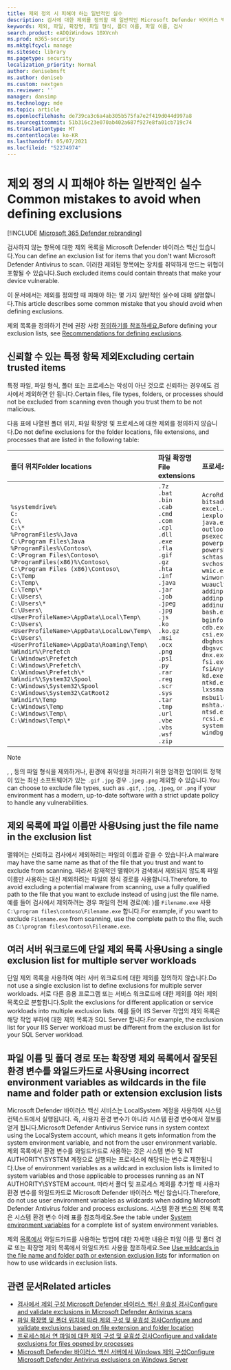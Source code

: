```yaml
---
title: 제외 정의 시 피해야 하는 일반적인 실수
description: 검사에 대한 제외를 정의할 때 일반적인 Microsoft Defender 바이러스 백신 방지합니다.
keywords: 제외, 파일, 확장명, 파일 형식, 폴더 이름, 파일 이름, 검사
search.product: eADQiWindows 10XVcnh
ms.prod: m365-security
ms.mktglfcycl: manage
ms.sitesec: library
ms.pagetype: security
localization_priority: Normal
author: denisebmsft
ms.author: deniseb
ms.custom: nextgen
ms.reviewer: ''
manager: dansimp
ms.technology: mde
ms.topic: article
ms.openlocfilehash: de739ca3c6a4ab305b575fa7e2f419d044d997a8
ms.sourcegitcommit: 51b316c23e070ab402a687f927e8fa01cb719c74
ms.translationtype: MT
ms.contentlocale: ko-KR
ms.lasthandoff: 05/07/2021
ms.locfileid: "52274974"
---
```

# <a name="common-mistakes-to-avoid-when-defining-exclusions"></a><span data-ttu-id="bc45a-104">제외 정의 시 피해야 하는 일반적인 실수</span><span class="sxs-lookup"><span data-stu-id="bc45a-104">Common mistakes to avoid when defining exclusions</span></span>

[!INCLUDE [Microsoft 365 Defender rebranding](../../includes/microsoft-defender.md)]

<span data-ttu-id="bc45a-105">검사하지 않는 항목에 대한 제외 목록을 Microsoft Defender 바이러스 백신 있습니다.</span><span class="sxs-lookup"><span data-stu-id="bc45a-105">You can define an exclusion list for items that you don't want Microsoft Defender Antivirus to scan.</span></span> <span data-ttu-id="bc45a-106">이러한 제외된 항목에는 장치를 취약하게 만드는 위협이 포함될 수 있습니다.</span><span class="sxs-lookup"><span data-stu-id="bc45a-106">Such excluded items could contain threats that make your device vulnerable.</span></span> 

<span data-ttu-id="bc45a-107">이 문서에서는 제외를 정의할 때 피해야 하는 몇 가지 일반적인 실수에 대해 설명합니다.</span><span class="sxs-lookup"><span data-stu-id="bc45a-107">This article describes some common mistake that you should avoid when defining exclusions.</span></span> 

<span data-ttu-id="bc45a-108">제외 목록을 정의하기 전에 권장 사항 [정의하기를 참조하세요.](configure-exclusions-microsoft-defender-antivirus.md#recommendations-for-defining-exclusions)</span><span class="sxs-lookup"><span data-stu-id="bc45a-108">Before defining your exclusion lists, see [Recommendations for defining exclusions](configure-exclusions-microsoft-defender-antivirus.md#recommendations-for-defining-exclusions).</span></span>

## <a name="excluding-certain-trusted-items"></a><span data-ttu-id="bc45a-109">신뢰할 수 있는 특정 항목 제외</span><span class="sxs-lookup"><span data-stu-id="bc45a-109">Excluding certain trusted items</span></span>

<span data-ttu-id="bc45a-110">특정 파일, 파일 형식, 폴더 또는 프로세스는 악성이 아닌 것으로 신뢰하는 경우에도 검사에서 제외하면 안 됩니다.</span><span class="sxs-lookup"><span data-stu-id="bc45a-110">Certain files, file types, folders, or processes should not be excluded from scanning even though you trust them to be not malicious.</span></span> 

<span data-ttu-id="bc45a-111">다음 표에 나열된 폴더 위치, 파일 확장명 및 프로세스에 대한 제외를 정의하지 않습니다.</span><span class="sxs-lookup"><span data-stu-id="bc45a-111">Do not define exclusions for the folder locations, file extensions, and processes that are listed in the following table:</span></span>

| <span data-ttu-id="bc45a-112">폴더 위치</span><span class="sxs-lookup"><span data-stu-id="bc45a-112">Folder locations</span></span> | <span data-ttu-id="bc45a-113">파일 확장명</span><span class="sxs-lookup"><span data-stu-id="bc45a-113">File extensions</span></span> | <span data-ttu-id="bc45a-114">프로세스</span><span class="sxs-lookup"><span data-stu-id="bc45a-114">Processes</span></span> |
|:--|:--|:--|
| `%systemdrive%` <br/> `C:`<br/> `C:\` <br/> `C:\*` <br/> `%ProgramFiles%\Java` <br/> `C:\Program Files\Java` <br/> `%ProgramFiles%\Contoso\` <br/> `C:\Program Files\Contoso\` <br/> `%ProgramFiles(x86)%\Contoso\` <br/> `C:\Program Files (x86)\Contoso\` <br/> `C:\Temp` <br/> `C:\Temp\` <br/> `C:\Temp\*` <br/> `C:\Users\` <br/> `C:\Users\*` <br/> `C:\Users\<UserProfileName>\AppData\Local\Temp\` <br/> `C:\Users\<UserProfileName>\AppData\LocalLow\Temp\` <br/> `C:\Users\<UserProfileName>\AppData\Roaming\Temp\` <br/> `%Windir%\Prefetch` <br/> `C:\Windows\Prefetch` <br/> `C:\Windows\Prefetch\` <br/> `C:\Windows\Prefetch\*` <br/> `%Windir%\System32\Spool` <br/> `C:\Windows\System32\Spool` <br/> `C:\Windows\System32\CatRoot2` <br/> `%Windir%\Temp` <br/> `C:\Windows\Temp` <br/> `C:\Windows\Temp\` <br/> `C:\Windows\Temp\*` | `.7z` <br/> `.bat` <br/> `.bin` <br/> `.cab` <br/> `.cmd` <br/> `.com` <br/> `.cpl` <br/> `.dll` <br/> `.exe` <br/> `.fla` <br/> `.gif` <br/> `.gz` <br/> `.hta` <br/> `.inf` <br/> `.java` <br/> `.jar` <br/> `.job` <br/> `.jpeg` <br/> `.jpg` <br/> `.js` <br/> `.ko` <br/> `.ko.gz` <br/> `.msi` <br/> `.ocx` <br/> `.png` <br/> `.ps1` <br/> `.py` <br/> `.rar` <br/> `.reg` <br/> `.scr` <br/> `.sys` <br/> `.tar` <br/> `.tmp` <br/> `.url` <br/> `.vbe` <br/> `.vbs` <br/> `.wsf` <br/> `.zip` | `AcroRd32.exe` <br/> `bitsadmin.exe` <br/> `excel.exe` <br/> `iexplore.exe` <br/> `java.exe` <br/> `outlook.exe` <br/> `psexec.exe` <br/> `powerpnt.exe` <br/> `powershell.exe` <br/> `schtasks.exe`  <br/> `svchost.exe` <br/>`wmic.exe` <br/> `winword.exe` <br/> `wuauclt.exe` <br/> `addinprocess.exe` <br/> `addinprocess32.exe` <br/> `addinutil.exe` <br/> `bash.exe` <br/> <span data-ttu-id="bc45a-115">`bginfo.exe`[1]</span><span class="sxs-lookup"><span data-stu-id="bc45a-115">`bginfo.exe`[1]</span></span> <br/>`cdb.exe` <br/> `csi.exe` <br/> `dbghost.exe` <br/> `dbgsvc.exe` <br/> `dnx.exe` <br/> `fsi.exe` <br/> `fsiAnyCpu.exe` <br/> `kd.exe` <br/> `ntkd.exe` <br/> `lxssmanager.dll` <br/> <span data-ttu-id="bc45a-116">`msbuild.exe`[2]</span><span class="sxs-lookup"><span data-stu-id="bc45a-116">`msbuild.exe`[2]</span></span> <br/> `mshta.exe` <br/> `ntsd.exe` <br/> `rcsi.exe` <br/> `system.management.automation.dll` <br/> `windbg.exe` |

> [!NOTE]
> <span data-ttu-id="bc45a-117">, , 등의 파일 형식을 제외하거나, 환경에 취약성을 처리하기 위한 엄격한 업데이트 정책이 있는 최신 소프트웨어가 있는 `.gif` `.jpg` 경우 `.jpeg` `.png` 제외할 수 있습니다.</span><span class="sxs-lookup"><span data-stu-id="bc45a-117">You can choose to exclude file types, such as `.gif`, `.jpg`, `.jpeg`, or `.png` if your environment has a modern, up-to-date software with a strict update policy to handle any vulnerabilities.</span></span>

## <a name="using-just-the-file-name-in-the-exclusion-list"></a><span data-ttu-id="bc45a-118">제외 목록에 파일 이름만 사용</span><span class="sxs-lookup"><span data-stu-id="bc45a-118">Using just the file name in the exclusion list</span></span>

<span data-ttu-id="bc45a-119">맬웨어는 신뢰하고 검사에서 제외하려는 파일의 이름과 같을 수 있습니다.</span><span class="sxs-lookup"><span data-stu-id="bc45a-119">A malware may have the same name as that of the file that you trust and want to exclude from scanning.</span></span> <span data-ttu-id="bc45a-120">따라서 잠재적인 맬웨어가 검색에서 제외되지 않도록 파일 이름만 사용하는 대신 제외하려는 파일의 정식 경로를 사용합니다.</span><span class="sxs-lookup"><span data-stu-id="bc45a-120">Therefore, to avoid excluding a potential malware from scanning, use a fully qualified path to the file that you want to exclude instead of using just the file name.</span></span> <span data-ttu-id="bc45a-121">예를 들어 검사에서 제외하려는 경우 파일의 전체 경로(예: )를 `Filename.exe` 사용 `C:\program files\contoso\Filename.exe` 합니다.</span><span class="sxs-lookup"><span data-stu-id="bc45a-121">For example, if you want to exclude `Filename.exe` from scanning, use the complete path to the file, such as `C:\program files\contoso\Filename.exe`.</span></span>

## <a name="using-a-single-exclusion-list-for-multiple-server-workloads"></a><span data-ttu-id="bc45a-122">여러 서버 워크로드에 단일 제외 목록 사용</span><span class="sxs-lookup"><span data-stu-id="bc45a-122">Using a single exclusion list for multiple server workloads</span></span>

<span data-ttu-id="bc45a-123">단일 제외 목록을 사용하여 여러 서버 워크로드에 대한 제외를 정의하지 않습니다.</span><span class="sxs-lookup"><span data-stu-id="bc45a-123">Do not use a single exclusion list to define exclusions for multiple server workloads.</span></span> <span data-ttu-id="bc45a-124">서로 다른 응용 프로그램 또는 서비스 워크로드에 대한 제외를 여러 제외 목록으로 분할합니다.</span><span class="sxs-lookup"><span data-stu-id="bc45a-124">Split the exclusions for different application or service workloads into multiple exclusion lists.</span></span> <span data-ttu-id="bc45a-125">예를 들어 IIS Server 작업의 제외 목록은 해당 작업 부하에 대한 제외 목록과 SQL Server 합니다.</span><span class="sxs-lookup"><span data-stu-id="bc45a-125">For example, the exclusion list for your IIS Server workload must be different from the exclusion list for your SQL Server workload.</span></span>

## <a name="using-incorrect-environment-variables-as-wildcards-in-the-file-name-and-folder-path-or-extension-exclusion-lists"></a><span data-ttu-id="bc45a-126">파일 이름 및 폴더 경로 또는 확장명 제외 목록에서 잘못된 환경 변수를 와일드카드로 사용</span><span class="sxs-lookup"><span data-stu-id="bc45a-126">Using incorrect environment variables as wildcards in the file name and folder path or extension exclusion lists</span></span>

<span data-ttu-id="bc45a-127">Microsoft Defender 바이러스 백신 서비스는 LocalSystem 계정을 사용하여 시스템 컨텍스트에서 실행됩니다. 즉, 사용자 환경 변수가 아니라 시스템 환경 변수에서 정보를 얻게 됩니다.</span><span class="sxs-lookup"><span data-stu-id="bc45a-127">Microsoft Defender Antivirus Service runs in system context using the LocalSystem account, which means it gets information from the system environment variable, and not from the user environment variable.</span></span> <span data-ttu-id="bc45a-128">제외 목록에서 환경 변수를 와일드카드로 사용하는 것은 시스템 변수 및 NT AUTHORITY\SYSTEM 계정으로 실행되는 프로세스에 해당되는 변수로 제한됩니다.</span><span class="sxs-lookup"><span data-stu-id="bc45a-128">Use of environment variables as a wildcard in exclusion lists is limited to system variables and those applicable to processes running as an NT AUTHORITY\SYSTEM account.</span></span> <span data-ttu-id="bc45a-129">따라서 폴더 및 프로세스 제외를 추가할 때 사용자 환경 변수를 와일드카드로 Microsoft Defender 바이러스 백신 않습니다.</span><span class="sxs-lookup"><span data-stu-id="bc45a-129">Therefore, do not use user environment variables as wildcards when adding Microsoft Defender Antivirus folder and process exclusions.</span></span> <span data-ttu-id="bc45a-130">시스템 환경 [변수의](configure-extension-file-exclusions-microsoft-defender-antivirus.md#system-environment-variables) 전체 목록은 시스템 환경 변수 아래 표를 참조하세요.</span><span class="sxs-lookup"><span data-stu-id="bc45a-130">See the table under [System environment variables](configure-extension-file-exclusions-microsoft-defender-antivirus.md#system-environment-variables) for a complete list of system environment variables.</span></span>

<span data-ttu-id="bc45a-131">제외 [목록에서](configure-extension-file-exclusions-microsoft-defender-antivirus.md#use-wildcards-in-the-file-name-and-folder-path-or-extension-exclusion-lists) 와일드카드를 사용하는 방법에 대한 자세한 내용은 파일 이름 및 폴더 경로 또는 확장명 제외 목록에서 와일드카드 사용을 참조하세요.</span><span class="sxs-lookup"><span data-stu-id="bc45a-131">See [Use wildcards in the file name and folder path or extension exclusion lists](configure-extension-file-exclusions-microsoft-defender-antivirus.md#use-wildcards-in-the-file-name-and-folder-path-or-extension-exclusion-lists) for information on how to use wildcards in exclusion lists.</span></span>

## <a name="related-articles"></a><span data-ttu-id="bc45a-132">관련 문서</span><span class="sxs-lookup"><span data-stu-id="bc45a-132">Related articles</span></span>

- [<span data-ttu-id="bc45a-133">검사에서 제외 구성 Microsoft Defender 바이러스 백신 유효성 검사</span><span class="sxs-lookup"><span data-stu-id="bc45a-133">Configure and validate exclusions in Microsoft Defender Antivirus scans</span></span>](configure-exclusions-microsoft-defender-antivirus.md)
- [<span data-ttu-id="bc45a-134">파일 확장명 및 폴더 위치에 따라 제외 구성 및 유효성 검사</span><span class="sxs-lookup"><span data-stu-id="bc45a-134">Configure and validate exclusions based on file extension and folder location</span></span>](configure-extension-file-exclusions-microsoft-defender-antivirus.md)
- [<span data-ttu-id="bc45a-135">프로세스에서 연 파일에 대한 제외 구성 및 유효성 검사</span><span class="sxs-lookup"><span data-stu-id="bc45a-135">Configure and validate exclusions for files opened by processes</span></span>](configure-process-opened-file-exclusions-microsoft-defender-antivirus.md)
- [<span data-ttu-id="bc45a-136">Microsoft Defender 바이러스 백신 서버에서 Windows 제외 구성</span><span class="sxs-lookup"><span data-stu-id="bc45a-136">Configure Microsoft Defender Antivirus exclusions on Windows Server</span></span>](configure-server-exclusions-microsoft-defender-antivirus.md)
